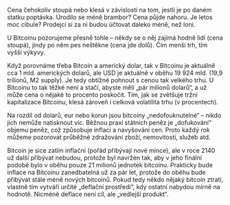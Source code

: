 Cena čehokoliv stoupá nebo klesá v závislosti na tom, jestli je po daném statku poptávka. Urodilo se méně brambor? Cena půjde nahoru. Je letos moc cibule? Prodejci si za ni budou účtovat daleko méně, než loni.

U Bitcoinu pozorujeme přesně tohle – někdy se o něj zajímá hodně lidí (cena stoupá), jindy po něm pes neštěkne (cena jde dolů). Čím menší trh, tím vyšší výkyvy.

Když porovnáme třeba Bitcoin a americký dolar, tak v Bitcoinu je aktuálně cca 1 mld. amerických dolarů, ale USD je aktuálně v oběhu 19 924 mld. (19,9 trilionů, M2 supply). Je tedy obtížné pohnout s cenou tak velkého trhu. U Bitcoinu to tak těžké není a stačí, abyste měli „pár milionů dolarů“, a už může cena o nějaké to procento poskočit. Tím, jak se zvětšuje tržní kapitalizace Bitcoinu, klesá zároveň i celková volatilita trhu (v procentech).

Na rozdíl od dolarů, eur nebo korun jsou bitcoiny „nedofouknutelné“ – nikdo jich nemůže natisknout víc. Běžnou praxí státních peněz je „dofukování“ objemu peněz, což způsobuje inflaci a navyšování cen. Proto každý rok můžeme pozorovat průběžné zdražování zboží, nemovitostí, služeb atd.

Bitcoin je sice zatím inflační (pořád přibývají nové mince), ale v roce 2140 už další přibývat nebudou, protože byl navržen tak, aby v jeho finální podobě bylo v oběhu pouze 21 milionů jednotek bitcoinu. Prakticky bude inflace na Bitcoinu zanedbatelná už za pár let, protože do oběhu bude přibývat stále méně nových bitcoinů. Pokud tedy někdo nějaký bitcoin ztratí, vlastně tím vytváří určité „deflační prostředí“, kdy ostatní nabydou mírně na hodnotě. Nicméně deflace není cíl, ale „vedlejší produkt“.